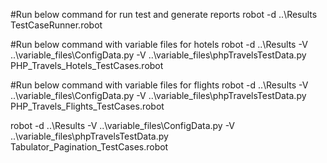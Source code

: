 #Run below command for run test and generate reports
robot -d ..\Results TestCaseRunner.robot

#Run below command with variable files for hotels
robot -d ..\Results -V ..\variable_files\ConfigData.py -V  ..\variable_files\phpTravelsTestData.py PHP_Travels_Hotels_TestCases.robot

#Run below command with variable files for flights
robot -d ..\Results -V ..\variable_files\ConfigData.py -V  ..\variable_files\phpTravelsTestData.py PHP_Travels_Flights_TestCases.robot

robot -d ..\Results -V ..\variable_files\ConfigData.py -V  ..\variable_files\phpTravelsTestData.py Tabulator_Pagination_TestCases.robot

